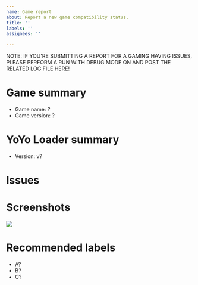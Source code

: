 ```yaml
---
name: Game report
about: Report a new game compatibility status.
title: ''
labels: ''
assignees: ''

---
```


<!-- Please use the game's name for issue Title -->

NOTE: IF YOU'RE SUBMITTING A REPORT FOR A GAMING HAVING ISSUES, PLEASE PERFORM A RUN WITH DEBUG MODE ON AND POST THE RELATED LOG FILE HERE!

# Game summary
- Game name: ?
- Game version: ?

# YoYo Loader summary
- Version: v?

# Issues
<!-- Summary of problems -->

# Screenshots
![](https://?)

# Recommended labels
<!-- See https://github.com/YoYo-Loader-Vita-Compatibility/compatibility/labels -->
- A?
- B?
- C?
